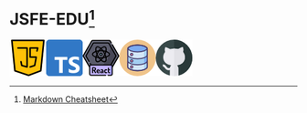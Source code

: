 
# JSFE-EDU[^1]

[![JS](assets/java-script.png)](https://github.com/ShaggyRobot/JSFE-EDU/blob/master/core-JS.md)[![TS](assets/typescript.png)](https://github.com/ShaggyRobot/JSFE-EDU/blob/master/core-TS.md)[![react](assets/react.png "Logo Title Text 1")](https://github.com/ShaggyRobot/JSFE-EDU/blob/master/react.md)[![DB](assets/sql.png)](https://github.com/ShaggyRobot/JSFE-EDU/blob/master/DB%26ORMs.md)[![GIT](assets/github.png)](https://github.com/ShaggyRobot/JSFE-EDU/blob/master/git.md)






[^1]: [Markdown Cheatsheet](https://github.com/adam-p/markdown-here/wiki/Markdown-Cheatsheet)
